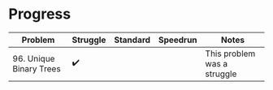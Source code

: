 # Progress
| Problem                 | Struggle    | Standard  | Speedrun | Notes |
| ---                     | ---         | ---       | ---      | ---   |
| 96. Unique Binary Trees |      ✔️       |       |      | This problem was a struggle|
